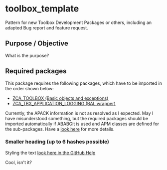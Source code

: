# toolbox_template
Pattern for new Toolbox Development Packages or others, including an adapted Bug report and feature request.

## Purpose / Objective
What is the purpose?

## Required packages
This package requires the following packages, which have to be imported in the order shown below:
* [ZCA_TOOLBOX (Basic objects and exceptions)](https://github.com/JSB-Vienna/ZCA_TOOLBOX.git)
* [ZCA_TBX_APPLICATION_LOGGING (BAL wrapper)](https://github.com/JSB-Vienna/ZCA_TBX_APPLICATION_LOGGING.git)

Currently, the APACK information is not as resolved as I expected. May I have misunderstood something, but the required packages should be imported automatically if ABABGit is used and APM classes are defined for the sub-packages. Have a [look here](https://docs.abapgit.org/user-guide/reference/apack.html) for more details.

### Smaller heading (up to 6 hashes possible)

Styling the text [look here in the GitHub Help](https://docs.github.com/de/get-started/writing-on-github/getting-started-with-writing-and-formatting-on-github/basic-writing-and-formatting-syntax)

Cool, isn't it?


